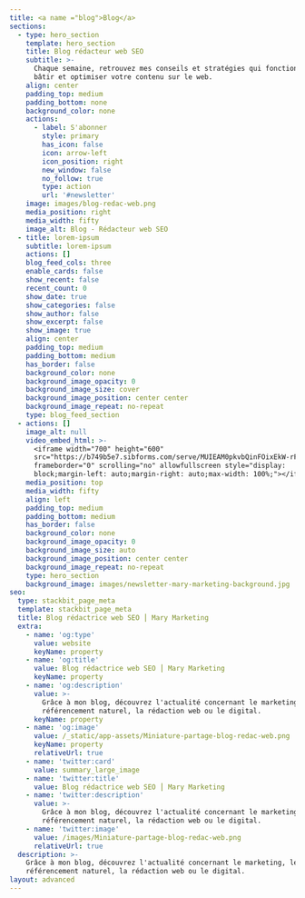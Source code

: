 ```yaml
---
title: <a name ="blog">Blog</a>
sections:
  - type: hero_section
    template: hero_section
    title: Blog rédacteur web SEO
    subtitle: >-
      Chaque semaine, retrouvez mes conseils et stratégies qui fonctionnent pour
      bâtir et optimiser votre contenu sur le web.
    align: center
    padding_top: medium
    padding_bottom: none
    background_color: none
    actions:
      - label: S'abonner
        style: primary
        has_icon: false
        icon: arrow-left
        icon_position: right
        new_window: false
        no_follow: true
        type: action
        url: '#newsletter'
    image: images/blog-redac-web.png
    media_position: right
    media_width: fifty
    image_alt: Blog - Rédacteur web SEO
  - title: lorem-ipsum
    subtitle: lorem-ipsum
    actions: []
    blog_feed_cols: three
    enable_cards: false
    show_recent: false
    recent_count: 0
    show_date: true
    show_categories: false
    show_author: false
    show_excerpt: false
    show_image: true
    align: center
    padding_top: medium
    padding_bottom: medium
    has_border: false
    background_color: none
    background_image_opacity: 0
    background_image_size: cover
    background_image_position: center center
    background_image_repeat: no-repeat
    type: blog_feed_section
  - actions: []
    image_alt: null
    video_embed_html: >-
      <iframe width="700" height="600"
      src="https://b749b5e7.sibforms.com/serve/MUIEAM0pkvbQinFOixEkW-rF_LkKDOef_kUfJGtk7R9-UfYGPAJ_DiiVnVBksDThZYDqnmeVL4MnotsgclA_AehybCmA3NKcWHLbbvdkKvG0n34T7OuHuIsL2dj3-o197_s8hEpdP9x5L2dDoMQzA-iDTR8VKjJg43Ng3XjNLA8_kzDtFQqaWLGl0KlowvrzGYQ-eObrny3EASDU"
      frameborder="0" scrolling="no" allowfullscreen style="display:
      block;margin-left: auto;margin-right: auto;max-width: 100%;"></iframe>
    media_position: top
    media_width: fifty
    align: left
    padding_top: medium
    padding_bottom: medium
    has_border: false
    background_color: none
    background_image_opacity: 0
    background_image_size: auto
    background_image_position: center center
    background_image_repeat: no-repeat
    type: hero_section
    background_image: images/newsletter-mary-marketing-background.jpg
seo:
  type: stackbit_page_meta
  template: stackbit_page_meta
  title: Blog rédactrice web SEO ⎮ Mary Marketing
  extra:
    - name: 'og:type'
      value: website
      keyName: property
    - name: 'og:title'
      value: Blog rédactrice web SEO ⎮ Mary Marketing
      keyName: property
    - name: 'og:description'
      value: >-
        Grâce à mon blog, découvrez l'actualité concernant le marketing, le
        référencement naturel, la rédaction web ou le digital.
      keyName: property
    - name: 'og:image'
      value: /_static/app-assets/Miniature-partage-blog-redac-web.png
      keyName: property
      relativeUrl: true
    - name: 'twitter:card'
      value: summary_large_image
    - name: 'twitter:title'
      value: Blog rédactrice web SEO ⎮ Mary Marketing
    - name: 'twitter:description'
      value: >-
        Grâce à mon blog, découvrez l'actualité concernant le marketing, le
        référencement naturel, la rédaction web ou le digital.
    - name: 'twitter:image'
      value: /images/Miniature-partage-blog-redac-web.png
      relativeUrl: true
  description: >-
    Grâce à mon blog, découvrez l'actualité concernant le marketing, le
    référencement naturel, la rédaction web ou le digital.
layout: advanced
---
```

